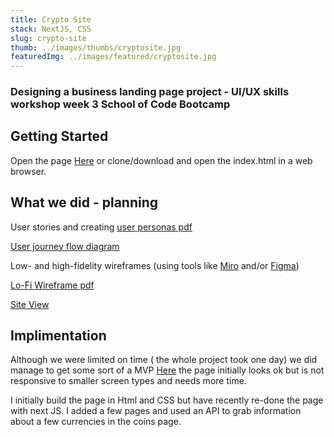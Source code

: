 ```yaml
---
title: Crypto Site
stack: NextJS, CSS
slug: crypto-site
thumb: ../images/thumbs/cryptosite.jpg
featuredImg: ../images/featured/cryptosite.jpg
---
```


### Designing a business landing page project - UI/UX skills workshop week 3 School of Code Bootcamp

## Getting Started 

Open the page [Here](https://jojokcreator.github.io/Crypto-Landing-Page) or clone/download and open the index.html in a web browser.

## What we did - planning

User stories and creating [user personas pdf](https://github.com/JojokCreator/Crypto-Landing-Page/blob/main/user-persona.pdf)

[User journey flow diagram](https://github.com/JojokCreator/Crypto-Landing-Page/blob/main/UserFlow.drawio)

Low- and high-fidelity wireframes (using tools like [Miro](https://miro.com/app/) and/or [Figma](https://www.figma.com/))

[Lo-Fi Wireframe pdf](https://github.com/JojokCreator/Crypto-Landing-Page/blob/main/miro-lowfid-mockup.pdf)

[Site View](https://github.com/JojokCreator/Crypto-Landing-Page/blob/main/cryptosite.png)


## Implimentation
Although we were limited on time ( the whole project took one day) we did manage to get some sort of a MVP [Here](https://jojokcreator.github.io/Crypto-Landing-Page) the page initially looks ok but is not responsive to smaller screen types and needs more time. 

I initially build the page in Html and CSS but have recently re-done the page with next JS. I added a few pages and used an API to grab information about a few currencies in the coins page.